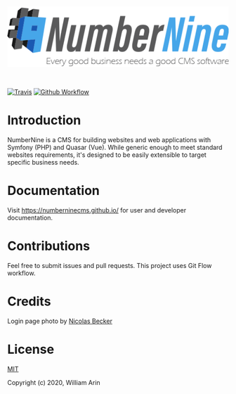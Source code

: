 ![NumberNine Logo](./assets/images/NumberNine512_slogan.png)

<br>

[![Travis](https://travis-ci.com/numberninecms/cms.svg?branch=master)](https://travis-ci.com/numberninecms/cms)
[![Github Workflow](https://github.com/numberninecms/cms/workflows/CI/badge.svg)](https://github.com/numberninecms/cms/actions)

# Introduction

NumberNine is a CMS for building websites and web applications with Symfony (PHP) and Quasar (Vue).
While generic enough to meet standard websites requirements, it's designed to be easily extensible to target specific business needs.

# Documentation
Visit https://numberninecms.github.io/ for user and developer documentation.

# Contributions
Feel free to submit issues and pull requests.
This project uses Git Flow workflow.

# Credits
Login page photo by [Nicolas Becker](https://www.pexels.com/photo/stack-of-stones-in-dry-valley-5530229/)

# License
[MIT](LICENSE)

Copyright (c) 2020, William Arin
